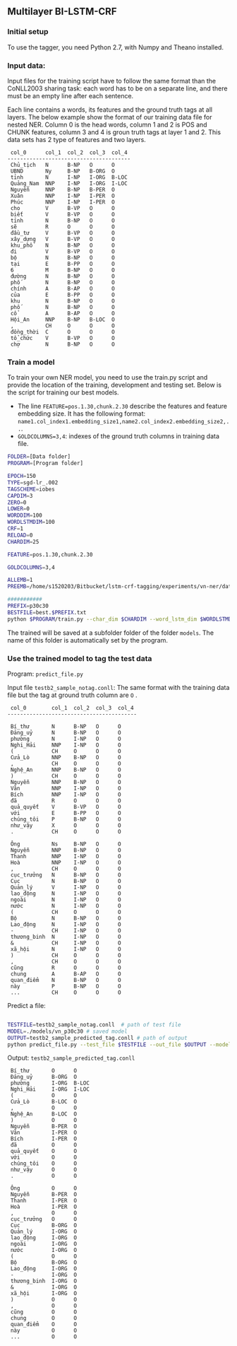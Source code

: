 ## Multilayer BI-LSTM-CRF

### Initial setup

To use the tagger, you need Python 2.7, with Numpy and Theano installed.

### Input data:
Input files for the training script have to follow the same format than the CoNLL2003 sharing task: each word has to be on a separate line, and there must be an empty line after each sentence. 

Each line contains a words, its features and the ground truth tags at all layers. The below example show the format of our training data file for nested NER. Column 0 is the head words, column 1 and 2 is POS and CHUNK features, column 3 and 4 is groun truth tags at layer 1 and 2. This data sets has 2 type of features and two layers.



```
 col_0      col_1  col_2  col_3  col_4 
---------------------------------------
 Chủ_tịch   N      B-NP   O      O     
 UBND       Ny     B-NP   B-ORG  O     
 tỉnh       N      I-NP   I-ORG  B-LOC 
 Quảng_Nam  NNP    I-NP   I-ORG  I-LOC 
 Nguyễn     NNP    B-NP   B-PER  O     
 Xuân       NNP    I-NP   I-PER  O     
 Phúc       NNP    I-NP   I-PER  O     
 cho        V      B-VP   O      O     
 biết       V      B-VP   O      O     
 tỉnh       N      B-NP   O      O     
 sẽ         R      O      O      O     
 đầu_tư     V      B-VP   O      O     
 xây_dựng   V      B-VP   O      O     
 khu_phố    N      B-NP   O      O     
 đi         V      B-VP   O      O     
 bộ         N      B-NP   O      O     
 tại        E      B-PP   O      O     
 6          M      B-NP   O      O     
 đường      N      B-NP   O      O     
 phố        N      B-NP   O      O     
 chính      A      B-AP   O      O     
 của        E      B-PP   O      O     
 khu        N      B-NP   O      O     
 phố        N      B-NP   O      O     
 cổ         A      B-AP   O      O     
 Hội_An     NNP    B-NP   B-LOC  O     
 ,          CH     O      O      O     
 đồng_thời  C      O      O      O     
 tổ_chức    V      B-VP   O      O     
 chợ        N      B-NP   O      O     
```
### Train a model

To train your own NER model, you need to use the train.py script and provide the location of the training, development and testing set. Below is the script for training our best models. 

* The line `FEATURE=pos.1.30,chunk.2.30` describe the features and feature embedding size. It has the following format: `name1.col_index1.embedding_size1,name2.col_index2.embedding_size2,..`.
* `GOLDCOLUMNS=3,4`: indexes of the ground truth columns in training data file.

```sh 
FOLDER=[Data folder]
PROGRAM=[Program folder]

EPOCH=150
TYPE=sgd-lr_.002
TAGSCHEME=iobes
CAPDIM=3
ZERO=0
LOWER=0
WORDDIM=100
WORDLSTMDIM=100
CRF=1
RELOAD=0
CHARDIM=25

FEATURE=pos.1.30,chunk.2.30  

GOLDCOLUMNS=3,4

ALLEMB=1
PREEMB=/home/s1520203/Bitbucket/lstm-crf-tagging/experiments/vn-ner/data/pre-trained/train.txt.w2vec100

###########
PREFIX=p30c30
BESTFILE=best.$PREFIX.txt
python $PROGRAM/train.py --char_dim $CHARDIM --word_lstm_dim $WORDLSTMDIM --train $FOLDER/train2.conll --dev $FOLDER/dev2.conll --test $FOLDER/testb2.conll --best_outpath $BESTFILE --reload $RELOAD --lr_method $TYPE --word_dim $WORDDIM --tag_scheme $TAGSCHEME --cap_dim $CAPDIM --zeros $ZERO --lower $LOWER --reload $RELOAD --external_features $FEATURE --epoch $EPOCH --crf $CRF --pre_emb $PREEMB --prefix=$PREFIX --tag_columns_string $GOLDCOLUMNS

```

The trained will be saved at a subfolder folder of the folder `models`. The name of this folder is automatically set by the program.

### Use the trained model to tag the test data

Program: `predict_file.py`

Input file `testb2_sample_notag.conll`: The same format with the training data file but the tag at ground truth column are `O` . 

```
 col_0        col_1  col_2  col_3  col_4 
-----------------------------------------

 Bí_thư       N      B-NP   O      O     
 Đảng_uỷ      N      B-NP   O      O     
 phường       N      I-NP   O      O     
 Nghi_Hải     NNP    I-NP   O      O     
 (            CH     O      O      O     
 Cửa_Lò       NNP    B-NP   O      O     
 ,            CH     O      O      O     
 Nghệ_An      NNP    B-NP   O      O     
 )            CH     O      O      O     
 Nguyễn       NNP    B-NP   O      O     
 Văn          NNP    I-NP   O      O     
 Bích         NNP    I-NP   O      O     
 đã           R      O      O      O     
 quả_quyết    V      B-VP   O      O     
 với          E      B-PP   O      O     
 chúng_tôi    P      B-NP   O      O     
 như_vậy      X      O      O      O     
 .            CH     O      O      O     
                                         
 Ông          Ns     B-NP   O      O     
 Nguyễn       NNP    B-NP   O      O     
 Thanh        NNP    I-NP   O      O     
 Hoà          NNP    I-NP   O      O     
 ,            CH     O      O      O     
 cục_trưởng   N      B-NP   O      O     
 Cục          N      B-NP   O      O     
 Quản_lý      V      I-NP   O      O     
 lao_động     N      I-NP   O      O     
 ngoài        N      I-NP   O      O     
 nước         N      I-NP   O      O     
 (            CH     O      O      O     
 Bộ           N      B-NP   O      O     
 Lao_động     N      I-NP   O      O     
 -            CH     I-NP   O      O     
 thương_binh  N      I-NP   O      O     
 &            CH     I-NP   O      O     
 xã_hội       N      I-NP   O      O     
 )            CH     O      O      O     
 ,            CH     O      O      O     
 cũng         R      O      O      O     
 chung        A      B-AP   O      O     
 quan_điểm    N      B-NP   O      O     
 này          P      B-NP   O      O     
 ...          CH     O      O      O     
```

Predict a file:

``` sh

TESTFILE=testb2_sample_notag.conll  # path of test file 
MODEL=./models/vn_p30c30 # saved model 
OUTPUT=testb2_sample_predicted_tag.conll # path of output 
python predict_file.py --test_file $TESTFILE --out_file $OUTPUT --model $MODEL

```

Output: `testb2_sample_predicted_tag.conll`

```
 Bí_thư       O      O     
 Đảng_uỷ      B-ORG  O     
 phường       I-ORG  B-LOC 
 Nghi_Hải     I-ORG  I-LOC 
 (            O      O     
 Cửa_Lò       B-LOC  O     
 ,            O      O     
 Nghệ_An      B-LOC  O     
 )            O      O     
 Nguyễn       B-PER  O     
 Văn          I-PER  O     
 Bích         I-PER  O     
 đã           O      O     
 quả_quyết    O      O     
 với          O      O     
 chúng_tôi    O      O     
 như_vậy      O      O     
 .            O      O     
                           
 Ông          O      O     
 Nguyễn       B-PER  O     
 Thanh        I-PER  O     
 Hoà          I-PER  O     
 ,            O      O     
 cục_trưởng   O      O     
 Cục          B-ORG  O     
 Quản_lý      I-ORG  O     
 lao_động     I-ORG  O     
 ngoài        I-ORG  O     
 nước         I-ORG  O     
 (            O      O     
 Bộ           B-ORG  O     
 Lao_động     I-ORG  O     
 -            I-ORG  O     
 thương_binh  I-ORG  O     
 &            I-ORG  O     
 xã_hội       I-ORG  O     
 )            O      O     
 ,            O      O     
 cũng         O      O     
 chung        O      O     
 quan_điểm    O      O     
 này          O      O     
 ...          O      O     
```
